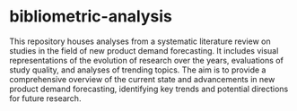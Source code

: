 # bibliometric-analysis
This repository houses analyses from a systematic literature review on studies in the field of new product demand forecasting. It includes visual representations of the evolution of research over the years, evaluations of study quality, and analyses of trending topics. The aim is to provide a comprehensive overview of the current state and advancements in new product demand forecasting, identifying key trends and potential directions for future research.
